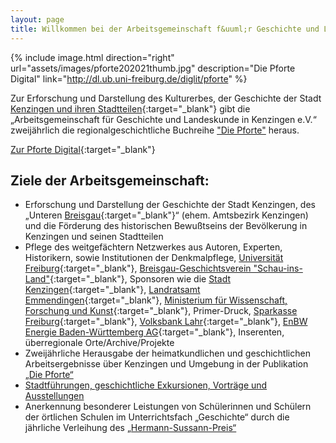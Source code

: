 ```yaml
---
layout: page
title: Willkommen bei der Arbeitsgemeinschaft f&uuml;r Geschichte und Landeskunde in Kenzingen e.V.
---
```


{% include image.html direction="right" url="assets/images/pforte202021thumb.jpg" description="Die Pforte Digital" link="http://dl.ub.uni-freiburg.de/diglit/pforte" %}  

Zur Erforschung und Darstellung des Kulturerbes, der Geschichte der Stadt [Kenzingen und ihren Stadtteilen](https://osm.org/go/0DLCRNw--?relation=1124273){:target="_blank"} gibt die „Arbeitsgemeinschaft für Geschichte und Landeskunde in Kenzingen e.V.“ zweijährlich die regionalgeschichtliche Buchreihe ["Die Pforte"](pforte.html) heraus.  

[Zur Pforte Digital](http://dl.ub.uni-freiburg.de/diglit/pforte){:target="_blank"}

## Ziele der Arbeitsgemeinschaft:

-   Erforschung und Darstellung der Geschichte der Stadt Kenzingen, des „Unteren [Breisgau](https://als.wikipedia.org/wiki/Breisgau){:target="_blank"}“ (ehem. Amtsbezirk Kenzingen) und die Förderung des historischen Bewußtseins der Bevölkerung in Kenzingen und seinen Stadtteilen  
-   Pflege des weitgef&auml;chtern Netzwerkes aus Autoren, Experten, Historikern, sowie Institutionen der Denkmalpflege, [Universit&auml;t Freiburg](https://uni-freiburg.de/){:target="_blank"}, [Breisgau-Geschichtsverein "Schau-ins-Land"](https://www.breisgau-geschichtsverein.de/){:target="_blank"}, Sponsoren wie die [Stadt Kenzingen](https://www.kenzingen.de/){:target="_blank"}, [Landratsamt Emmendingen](https://www.landkreis-emmendingen.de){:target="_blank"}, [Ministerium f&uuml;r Wissenschaft, Forschung und Kunst](https://mwk.baden-wuerttemberg.de){:target="_blank"}, Primer-Druck, [Sparkasse Freiburg](https://www.sparkasse-freiburg.de){:target="_blank"}, [Volksbank Lahr](https://www.volksbank-lahr.de){:target="_blank"}, [EnBW Energie Baden-W&uuml;rttemberg AG](https://www.enbw.com/){:target="_blank"}, Inserenten, &uuml;berregionale Orte/Archive/Projekte  
-   Zweijährliche Herausgabe der heimatkundlichen und geschichtlichen Arbeitsergebnisse über Kenzingen und Umgebung in der Publikation [„Die Pforte“](pforte.html)  
-   [Stadtführungen, geschichtliche Exkursionen, Vorträge und Ausstellungen](aktiv.html)  
-   Anerkennung besonderer Leistungen von Schülerinnen und Schülern der örtlichen Schulen im Unterrichtsfach „Geschichte“ durch die jährliche Verleihung des [„Hermann-Sussann-Preis“](sussann_preistraeger.html)  
